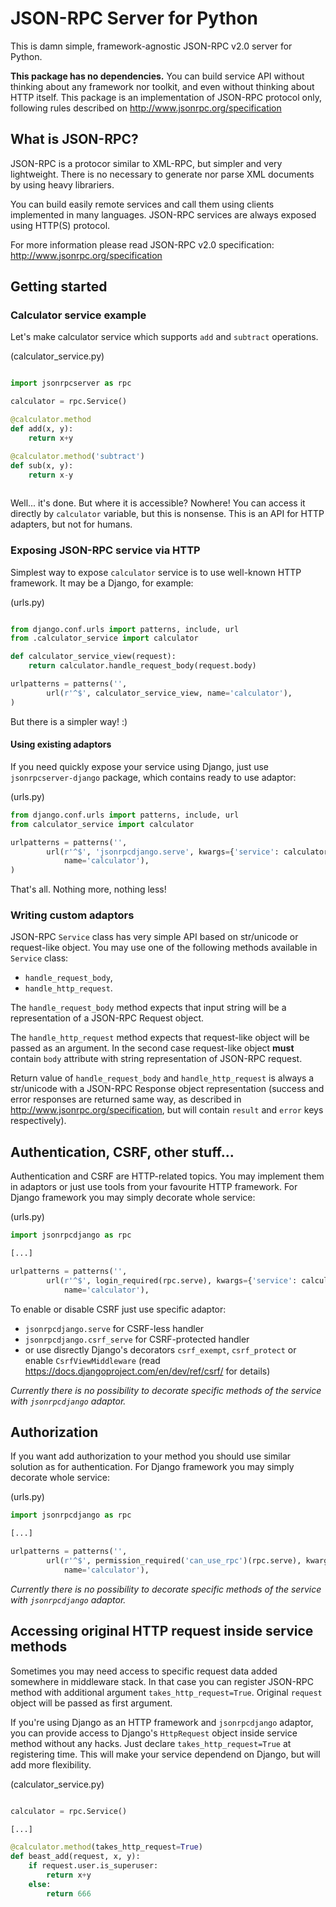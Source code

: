 # JSON-RPC Server for Python

This is damn simple, framework-agnostic JSON-RPC v2.0 server for Python.

**This package has no dependencies.**
You can build service API without thinking about any framework nor toolkit, and even without thinking about HTTP itself.
This package is an implementation of JSON-RPC protocol only, following rules described on http://www.jsonrpc.org/specification

## What is JSON-RPC?

JSON-RPC is a protocor similar to XML-RPC, but simpler and very lightweight.
There is no necessary to generate nor parse XML documents by using heavy librariers. 

You can build easily remote services and call them using clients implemented in many languages.
JSON-RPC services are always exposed using HTTP(S) protocol.

For more information please read JSON-RPC v2.0 specification: http://www.jsonrpc.org/specification

## Getting started

### Calculator service example

Let's make calculator service which supports `add` and `subtract` operations. 

(calculator_service.py)
```python

import jsonrpcserver as rpc

calculator = rpc.Service()

@calculator.method
def add(x, y):
    return x+y

@calculator.method('subtract')
def sub(x, y):
    return x-y
    
```

Well... it's done. But where it is accessible? Nowhere! 
You can access it directly by `calculator` variable, but this is nonsense.
This is an API for HTTP adapters, but not for humans.


### Exposing JSON-RPC service via HTTP

Simplest way to expose `calculator` service is to use well-known HTTP framework.
It may be a Django, for example:

(urls.py)
```python

from django.conf.urls import patterns, include, url
from .calculator_service import calculator

def calculator_service_view(request):
    return calculator.handle_request_body(request.body)

urlpatterns = patterns('',
        url(r'^$', calculator_service_view, name='calculator'),
)
```

But there is a simpler way! :)


#### Using existing adaptors

If you need quickly expose your service using Django, just use `jsonrpcserver-django` package,
which contains ready to use adaptor:

(urls.py)
```python
from django.conf.urls import patterns, include, url
from calculator_service import calculator

urlpatterns = patterns('',
        url(r'^$', 'jsonrpcdjango.serve', kwargs={'service': calculator},
            name='calculator'),
)
```

That's all. Nothing more, nothing less!


### Writing custom adaptors

JSON-RPC `Service` class has very simple API based on str/unicode or request-like object.
You may use one of the following methods available in `Service` class:
  - `handle_request_body`,
  - `handle_http_request`.
  
The `handle_request_body` method expects that input string will be a representation of a JSON-RPC Request object. 

The `handle_http_request` method expects that request-like object will be passed as an argument. 
In the second case request-like object **must** contain `body` attribute with string representation 
of JSON-RPC request.

Return value of `handle_request_body` and `handle_http_request` is always a str/unicode
with a JSON-RPC Response object representation (success and error responses are returned
same way, as described in http://www.jsonrpc.org/specification, but will contain `result`
and `error` keys respectively).


## Authentication, CSRF, other stuff...

Authentication and CSRF are HTTP-related topics. 
You may implement them in adaptors or just use tools from your favourite HTTP framework.
For Django framework you may simply decorate whole service:

(urls.py)
```python
import jsonrpcdjango as rpc

[...]

urlpatterns = patterns('',
        url(r'^$', login_required(rpc.serve), kwargs={'service': calculator},
            name='calculator'),
```

To enable or disable CSRF just use specific adaptor:
  - `jsonrpcdjango.serve` for CSRF-less handler
  - `jsonrpcdjango.csrf_serve` for CSRF-protected handler
  - or use disrectly Django's decorators `csrf_exempt`, `csrf_protect` or enable `CsrfViewMiddleware` (read https://docs.djangoproject.com/en/dev/ref/csrf/ for details) 

*Currently there is no possibility to decorate specific methods of the service with `jsonrpcdjango` adaptor.*

## Authorization

If you want add authorization to your method you should use similar solution as for authentication. 
For Django framework you may simply decorate whole service:

(urls.py)
```python
import jsonrpcdjango as rpc

[...]

urlpatterns = patterns('',
        url(r'^$', permission_required('can_use_rpc')(rpc.serve), kwargs={'service': calculator},
            name='calculator'),
```

*Currently there is no possibility to decorate specific methods of the service with `jsonrpcdjango` adaptor.*

## Accessing original HTTP request inside service methods

Sometimes you may need access to specific request data added somewhere
in middleware stack. In that case you can register JSON-RPC method with
additional argument `takes_http_request=True`. Original `request` object
will be passed as first argument.

If you're using Django as an HTTP framework and `jsonrpcdjango` adaptor,
you can provide access to Django's `HttpRequest` object inside service method
without any hacks. Just declare `takes_http_request=True` at registering
time. This will make your service dependend on Django, but will add more flexibility.


(calculator_service.py)
```python

calculator = rpc.Service()

[...]

@calculator.method(takes_http_request=True)
def beast_add(request, x, y):
    if request.user.is_superuser:
        return x+y
    else:
        return 666

```

